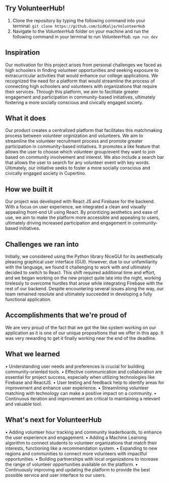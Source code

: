 ## Try VolunteerHub!
1. Clone the repository by typing the following command into your terminal:
```git clone https://github.com/SidKalje/VolunteerHub```
2. Navigate to the _VolunteerHub_ folder on your machine and run the following command in your terminal to run _VolunteerHub_.
```npm run dev```

## Inspiration
Our motivation for this project arises from personal challenges we faced as high schoolers in finding volunteer opportunities and seeking exposure to extracurricular activities that would enhance our college applications. We recognized the need for a platform that would streamline the process of connecting high schoolers and volunteers with organizations that require their services. Through this platform, we aim to facilitate greater engagement and participation in community-based initiatives, ultimately fostering a more socially conscious and civically engaged society.

## What it does
Our product creates a centralized platform that facilitates this matchmaking process between volunteer orginization and volunteers. We aim to streamline the volunteer recruitment process and promote greater participation in community-based initiatives. It promotes a like feature that allows the user to choose which volunteer group/event they want to join based on community involvement and interest. We also include a search bar that allows the user to search for any volunteer event with key words. Ultimately, our initiative seeks to foster a more socially conscious and civically engaged society in Cupertino.

## How we built it
Our project was developed with React JS and Firebase for the backend. With a focus on user experience, we integrated a clean and visually appealing front-end UI using React. By prioritizing aesthetics and ease of use, we aim to make the platform more accessible and appealing to users, ultimately driving increased participation and engagement in community-based initiatives. 

## Challenges we ran into
Initially, we considered using the Python library NiceGUI for its aesthetically pleasing graphical user interface (GUI). However, due to our unfamiliarity with the language, we found it challenging to work with and ultimately decided to switch to React. This shift required additional time and effort, and we began working on the new project quite late into the night, working tirelessly to overcome hurdles that arose while integrating Firebase with the rest of our backend. Despite encountering several issues along the way, our team remained resolute and ultimately succeeded in developing a fully functional application.

## Accomplishments that we're proud of
We are very proud of the fact that we got the like system working on our application as it is one of our unique propositions that we offer in this app. It was very rewarding to get it finally working near the end of the deadline. 

## What we learned
• Understanding user needs and preferences is crucial for building community-oriented tools.
• Effective communication and collaboration are essential for project success, especially when utilizing technologies like Firebase and ReactJS.
• User testing and feedback help to identify areas for improvement and enhance user experience.
• Streamlining volunteer matching with technology can make a positive impact on a community.
• Continuous iteration and improvement are critical to maintaining a relevant and valuable tool.

## What's next for VolunteerHub
• Adding volunteer hour tracking and community leaderboards, to enhance the user experience and engagement.
• Adding a Machine Learning algorithm to connect students to volunteer organizations that match their interests, functioning like a recommendation system.
• Expanding to new regions and communities to connect more volunteers with impactful opportunities.
• Building partnerships with local organizations to increase the range of volunteer opportunities available on the platform.
• Continuously improving and updating the platform to provide the best possible service and user interface to our users.
